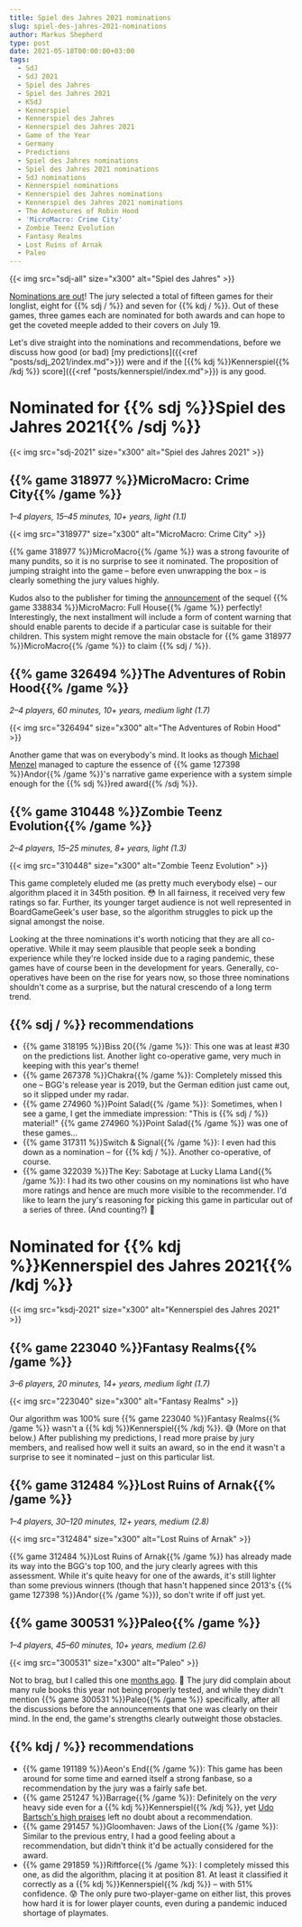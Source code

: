 ```yaml
---
title: Spiel des Jahres 2021 nominations
slug: spiel-des-jahres-2021-nominations
author: Markus Shepherd
type: post
date: 2021-05-18T00:00:00+03:00
tags:
  - SdJ
  - SdJ 2021
  - Spiel des Jahres
  - Spiel des Jahres 2021
  - KSdJ
  - Kennerspiel
  - Kennerspiel des Jahres
  - Kennerspiel des Jahres 2021
  - Game of the Year
  - Germany
  - Predictions
  - Spiel des Jahres nominations
  - Spiel des Jahres 2021 nominations
  - SdJ nominations
  - Kennerspiel nominations
  - Kennerspiel des Jahres nominations
  - Kennerspiel des Jahres 2021 nominations
  - The Adventures of Robin Hood
  - 'MicroMacro: Crime City'
  - Zombie Teenz Evolution
  - Fantasy Realms
  - Lost Ruins of Arnak
  - Paleo
---
```


{{< img src="sdj-all" size="x300" alt="Spiel des Jahres" >}}

[Nominations are out](https://www.spiel-des-jahres.de/aktuelle-preistraeger-2021/)! The jury selected a total of fifteen games for their longlist, eight for {{% sdj / %}} and seven for {{% kdj / %}}. Out of these games, three games each are nominated for both awards and can hope to get the coveted meeple added to their covers on July 19.

Let's dive straight into the nominations and recommendations, before we discuss how good (or bad) [my predictions]({{<ref "posts/sdj_2021/index.md">}}) were and if the [{{% kdj %}}Kennerspiel{{% /kdj %}} score]({{<ref "posts/kennerspiel/index.md">}}) is any good.


# Nominated for {{% sdj %}}Spiel des Jahres 2021{{% /sdj %}}

{{< img src="sdj-2021" size="x300" alt="Spiel des Jahres 2021" >}}


## {{% game 318977 %}}MicroMacro: Crime City{{% /game %}}

*1–4 players, 15–45 minutes, 10+ years, light (1.1)*

{{< img src="318977" size="x300" alt="MicroMacro: Crime City" >}}

{{% game 318977 %}}MicroMacro{{% /game %}} was a strong favourite of many pundits, so it is no surprise to see it nominated. The proposition of jumping straight into the game – before even unwrapping the box – is clearly something the jury values highly.

Kudos also to the publisher for timing the [announcement](https://twitter.com/spielwiese/status/1394285352660176898?s=20) of the sequel {{% game 338834 %}}MicroMacro: Full House{{% /game %}} perfectly! Interestingly, the next installment will include a form of content warning that should enable parents to decide if a particular case is suitable for their children. This system might remove the main obstacle for {{% game 318977 %}}MicroMacro{{% /game %}} to claim {{% sdj / %}}.


## {{% game 326494 %}}The Adventures of Robin Hood{{% /game %}}

*2–4 players, 60 minutes, 10+ years, medium light (1.7)*

{{< img src="326494" size="x300" alt="The Adventures of Robin Hood" >}}

Another game that was on everybody's mind. It looks as though [Michael Menzel](https://recommend.games/#/?designer=11825) managed to capture the essence of {{% game 127398 %}}Andor{{% /game %}}'s narrative game experience with a system simple enough for the {{% sdj %}}red award{{% /sdj %}}.


## {{% game 310448 %}}Zombie Teenz Evolution{{% /game %}}

*2–4 players, 15–25 minutes, 8+ years, light (1.3)*

{{< img src="310448" size="x300" alt="Zombie Teenz Evolution" >}}

This game completely eluded me (as pretty much everybody else) – our algorithm placed it in 345th position. 😳 In all fairness, it received very few ratings so far. Further, its younger target audience is not well represented in BoardGameGeek's user base, so the algorithm struggles to pick up the signal amongst the noise.

Looking at the three nominations it's worth noticing that they are all co-operative. While it may seem plausible that people seek a bonding experience while they're locked inside due to a raging pandemic, these games have of course been in the development for years. Generally, co-operatives have been on the rise for years now, so those three nominations shouldn't come as a surprise, but the natural crescendo of a long term trend.


## {{% sdj / %}} recommendations

* {{% game 318195 %}}Biss 20{{% /game %}}: This one was at least #30 on the predictions list. Another light co-operative game, very much in keeping with this year's theme!
* {{% game 267378 %}}Chakra{{% /game %}}: Completely missed this one – BGG's release year is 2019, but the German edition just came out, so it slipped under my radar.
* {{% game 274960 %}}Point Salad{{% /game %}}: Sometimes, when I see a game, I get the immediate impression: "This is {{% sdj / %}} material!" {{% game 274960 %}}Point Salad{{% /game %}} was one of these games…
* {{% game 317311 %}}Switch & Signal{{% /game %}}: I even had this down as a nomination – for {{% kdj / %}}. Another co-operative, of course.
* {{% game 322039 %}}The Key: Sabotage at Lucky Llama Land{{% /game %}}: I had its two other cousins on my nominations list who have more ratings and hence are much more visible to the recommender. I'd like to learn the jury's reasoning for picking this game in particular out of a series of three. (And counting?) 🤷


# Nominated for {{% kdj %}}Kennerspiel des Jahres 2021{{% /kdj %}}

{{< img src="ksdj-2021" size="x300" alt="Kennerspiel des Jahres 2021" >}}


## {{% game 223040 %}}Fantasy Realms{{% /game %}}

*3–6 players, 20 minutes, 14+ years, medium light (1.7)*

{{< img src="223040" size="x300" alt="Fantasy Realms" >}}

Our algorithm was 100% sure {{% game 223040 %}}Fantasy Realms{{% /game %}} wasn't a {{% kdj %}}Kennerspiel{{% /kdj %}}. 😅 (More on that below.) After publishing my predictions, I read more praise by jury members, and realised how well it suits an award, so in the end it wasn't a surprise to see it nominated – just on this particular list.


## {{% game 312484 %}}Lost Ruins of Arnak{{% /game %}}

*1–4 players, 30–120 minutes, 12+ years, medium (2.8)*

{{< img src="312484" size="x300" alt="Lost Ruins of Arnak" >}}

{{% game 312484 %}}Lost Ruins of Arnak{{% /game %}} has already made its way into the BGG's top 100, and the jury clearly agrees with this assessment. While it's quite heavy for one of the awards, it's still lighter than some previous winners (though that hasn't happened since 2013's {{% game 127398 %}}Andor{{% /game %}}), so don't write if off just yet.


## {{% game 300531 %}}Paleo{{% /game %}}

*1–4 players, 45–60 minutes, 10+ years, medium (2.6)*

{{< img src="300531" size="x300" alt="Paleo" >}}

Not to brag, but I called this one [months ago](https://twitter.com/recommend_games/status/1331118405810786311?s=20). 🧐 The jury did complain about many rule books this year not being properly tested, and while they didn't mention {{% game 300531 %}}Paleo{{% /game %}} specifically, after all the discussions before the announcements that one was clearly on their mind. In the end, the game's strengths clearly outweight those obstacles.


## {{% kdj / %}} recommendations

* {{% game 191189 %}}Aeon's End{{% /game %}}: This game has been around for some time and earned itself a strong fanbase, so a recommendation by the jury was a fairly safe bet.
* {{% game 251247 %}}Barrage{{% /game %}}: Definitely on the *very* heavy side even for a {{% kdj %}}Kennerspiel{{% /kdj %}}, yet [Udo Bartsch's high praises](https://rezensionen-fuer-millionen.blogspot.com/2021/02/wasserkraft.html) left no doubt about a recommendation.
* {{% game 291457 %}}Gloomhaven: Jaws of the Lion{{% /game %}}: Similar to the previous entry, I had a good feeling about a recommendation, but didn't think it'd be actually considered for the award.
* {{% game 291859 %}}Riftforce{{% /game %}}: I completely missed this one, as did the algorithm, placing it at position 81. At least it classified it correctly as a {{% kdj %}}Kennerspiel{{% /kdj %}} – with 51% confidence. 😰 The only pure two-player-game on either list, this proves how hard it is for lower player counts, even during a pandemic induced shortage of playmates.
